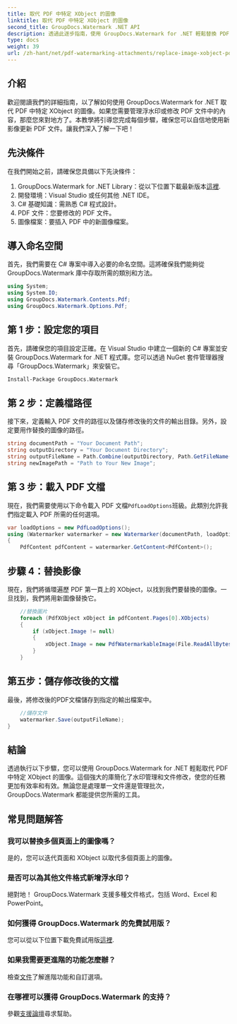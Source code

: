 ```yaml
---
title: 取代 PDF 中特定 XObject 的圖像
linktitle: 取代 PDF 中特定 XObject 的圖像
second_title: GroupDocs.Watermark .NET API
description: 透過此逐步指南，使用 GroupDocs.Watermark for .NET 輕鬆替換 PDF 中的影像。非常適合高效管理 PDF 內容。
type: docs
weight: 39
url: /zh-hant/net/pdf-watermarking-attachments/replace-image-xobject-pdf/
---
```

## 介紹
歡迎閱讀我們的詳細指南，以了解如何使用 GroupDocs.Watermark for .NET 取代 PDF 中特定 XObject 的圖像。如果您需要管理浮水印或修改 PDF 文件中的內容，那麼您來對地方了。本教學將引導您完成每個步驟，確保您可以自信地使用新影像更新 PDF 文件。讓我們深入了解一下吧！
## 先決條件
在我們開始之前，請確保您具備以下先決條件：
1.  GroupDocs.Watermark for .NET Library：從以下位置下載最新版本[這裡](https://releases.groupdocs.com/Watermark/net/).
2. 開發環境：Visual Studio 或任何其他 .NET IDE。
3. C# 基礎知識：需熟悉 C# 程式設計。
4. PDF 文件：您要修改的 PDF 文件。
5. 圖像檔案：要插入 PDF 中的新圖像檔案。

## 導入命名空間
首先，我們需要在 C# 專案中導入必要的命名空間。這將確保我們能夠從 GroupDocs.Watermark 庫中存取所需的類別和方法。
```csharp
using System;
using System.IO;
using GroupDocs.Watermark.Contents.Pdf;
using GroupDocs.Watermark.Options.Pdf;
```
## 第 1 步：設定您的項目
首先，請確保您的項目設定正確。在 Visual Studio 中建立一個新的 C# 專案並安裝 GroupDocs.Watermark for .NET 程式庫。您可以透過 NuGet 套件管理器搜尋「GroupDocs.Watermark」來安裝它。
```sh
Install-Package GroupDocs.Watermark
```
## 第 2 步：定義檔路徑
接下來，定義輸入 PDF 文件的路徑以及儲存修改後的文件的輸出目錄。另外，設定要用作替換的圖像的路徑。
```csharp
string documentPath = "Your Document Path";
string outputDirectory = "Your Document Directory";
string outputFileName = Path.Combine(outputDirectory, Path.GetFileName(documentPath));
string newImagePath = "Path to Your New Image";
```
## 第 3 步：載入 PDF 文檔
現在，我們需要使用以下命令載入 PDF 文檔`PdfLoadOptions`班級。此類別允許我們指定載入 PDF 所需的任何選項。
```csharp
var loadOptions = new PdfLoadOptions();
using (Watermarker watermarker = new Watermarker(documentPath, loadOptions))
{
    PdfContent pdfContent = watermarker.GetContent<PdfContent>();
```
## 步驟 4：替換影像
現在，我們將循環遍歷 PDF 第一頁上的 XObject，以找到我們要替換的圖像。一旦找到，我們將用新圖像替換它。
```csharp
    //替換圖片
    foreach (PdfXObject xObject in pdfContent.Pages[0].XObjects)
    {
        if (xObject.Image != null)
        {
            xObject.Image = new PdfWatermarkableImage(File.ReadAllBytes(newImagePath));
        }
    }
```
## 第五步：儲存修改後的文檔
最後，將修改後的PDF文檔儲存到指定的輸出檔案中。
```csharp
    //儲存文件
    watermarker.Save(outputFileName);
}
```

## 結論
透過執行以下步驟，您可以使用 GroupDocs.Watermark for .NET 輕鬆取代 PDF 中特定 XObject 的圖像。這個強大的庫簡化了水印管理和文件修改，使您的任務更加有效率和有效。無論您是處理單一文件還是管理批次，GroupDocs.Watermark 都能提供您所需的工具。
## 常見問題解答
### 我可以替換多個頁面上的圖像嗎？
是的，您可以迭代頁面和 XObject 以取代多個頁面上的圖像。
### 是否可以為其他文件格式新增浮水印？
絕對地！ GroupDocs.Watermark 支援多種文件格式，包括 Word、Excel 和 PowerPoint。
### 如何獲得 GroupDocs.Watermark 的免費試用版？
您可以從以下位置下載免費試用版[這裡](https://releases.groupdocs.com/).
### 如果我需要更進階的功能怎麼辦？
檢查[文件](https://reference.groupdocs.com/Watermark/net/)了解進階功能和自訂選項。
### 在哪裡可以獲得 GroupDocs.Watermark 的支持？
參觀[支援論壇](https://forum.groupdocs.com/c/watermark/19)尋求幫助。